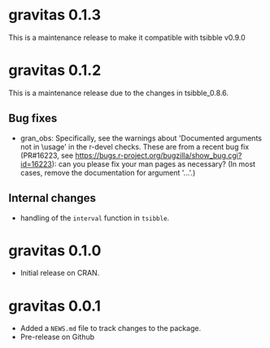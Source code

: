# gravitas 0.1.3

This is a maintenance release to make it compatible with tsibble v0.9.0

# gravitas 0.1.2

This is a maintenance release due to the changes in tsibble_0.8.6.

## Bug fixes

* gran_obs: Specifically, see the warnings about 'Documented arguments not in
\usage' in the r-devel checks.  These are from a recent bug fix
(PR#16223, see
<https://bugs.r-project.org/bugzilla/show_bug.cgi?id=16223>): can you
please fix your man pages as necessary?  (In most cases, remove the
documentation for argument '...'.)

## Internal changes

* handling of the `interval` function in `tsibble`.

# gravitas 0.1.0

* Initial release on CRAN.

# gravitas 0.0.1

* Added a `NEWS.md` file to track changes to the package.
* Pre-release on Github


